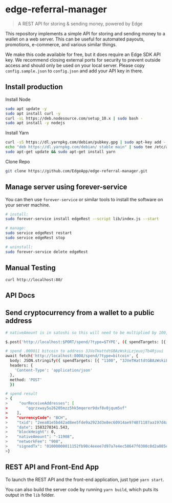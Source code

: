 # edge-referral-manager

> A REST API for storing & sending money, powered by Edge

This repository implements a simple API for storing and sending money to a wallet on a web server. This can be useful for automated payouts, promotions, e-commerce, and various similar things.

We make this code available for free, but it does require an Edge SDK API key. We recommend closing external ports for security to prevent outside access and should only be used on your local server. Please copy `config.sample.json` to `config.json` and add your API key in there.

## Install production

Install Node

```sh
sudo apt update -y
sudo apt install curl -y
curl -sL https://deb.nodesource.com/setup_10.x | sudo bash -
sudo apt install -y nodejs
```

Install Yarn

```sh
curl -sS https://dl.yarnpkg.com/debian/pubkey.gpg | sudo apt-key add -
echo "deb https://dl.yarnpkg.com/debian/ stable main" | sudo tee /etc/apt/sources.list.d/yarn.list
sudo apt-get update && sudo apt-get install yarn
```

Clone Repo

```sh
git clone https://github.com/EdgeApp/edge-referral-manager.git
```

## Manage server using forever-service

 You can then use `forever-service` or similar tools to install the software on your server machine.

```sh
# install:
sudo forever-service install edgeRest --script lib/index.js --start

# manage:
sudo service edgeRest restart
sudo service edgeRest stop

# uninstall:
sudo forever-service delete edgeRest
```

## Manual Testing

`curl http://localhost:80/`

## API Docs
## Send cryptocurrency from a wallet to a public address

```sh
# nativeAmount is in satoshi so this will need to be multiplied by 100,000,000, see example for reference

$.post('http://localhost:$PORT/spend/?type=$TYPE', ({ spendTargets: [{ nativeAmount, publicAddress }])

# spend .000011 bitcoin to address 3JVeTHattdtGBAzWskiLzjeuojTb4Rjuui
await fetch('http://localhost:8008/spend/?type=bitcoin', {
  body: JSON.stringify({ spendTargets: [{ "1100", "3JVeTHattdtGBAzWskiLzjeuojTb4Rjuui" }] }),
  headers: {
    'Content-Type': 'application/json'
  },
  method: 'POST'
  })

# spend result
> {
>     "ourReceiveAddresses": [
>        "qqrzxway5u26205mzz5hk5mqerer9dxf8v0jqum5vf"
>    ],
>    "currencyCode": "BCH",
>    "txid": "2eea81e5bd42ad8ee5fde9a2923d3e8ec60914ae974071187aa197d4a45af341",
>    "date": 1583270341.543,
>    "blockHeight": 0,
>    "nativeAmount": "-11908",
>    "networkFee": "908",
>    "signedTx": "01000000011152fb90c4eeee7d97a7e4ec58647f0300c0d2a085e4cdfa291ae75865cebfd2010000006b48304502210099d8df18063a8ff865c7638bef8109e83067c8420cf06066bd6c93524392f01602202dc4e57174d3667b421afc3ae4ef1b1eaf12c23c3df74464f4ff3dbd18f118d04121020df58681fe35241fb04863933f47a148f72fab6040255d8059500968e1f5cb3cffffffff02f82a0000000000001976a9143a92370920c0a20f126a6778d1700eb9e970695b88ac355b1c00000000001976a91406233ba4a715a53e9b10a97b5360c8f232b4c93b88ac00000000"
>}
```

## REST API and Front-End App

To launch the REST API and the front-end application, just type `yarn start`.

You can also build the server code by running `yarn build`, which puts its output in the `lib` folder.
